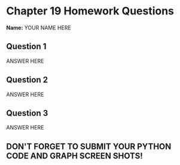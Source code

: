 # Chapter 19 Homework Questions

**Name:** YOUR NAME HERE

## Question 1

ANSWER HERE

## Question 2

ANSWER HERE

## Question 3

ANSWER HERE

## DON'T FORGET TO SUBMIT YOUR PYTHON CODE AND GRAPH SCREEN SHOTS!
